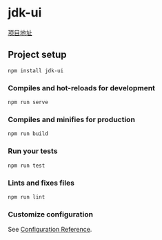 # jdk-ui

[项目地址](https://ex-caliburn.github.io/Jdk-UI/)

## Project setup
```
npm install jdk-ui
```

### Compiles and hot-reloads for development
```
npm run serve
```

### Compiles and minifies for production
```
npm run build
```

### Run your tests
```
npm run test
```

### Lints and fixes files
```
npm run lint
```

### Customize configuration
See [Configuration Reference](https://cli.vuejs.org/config/).
